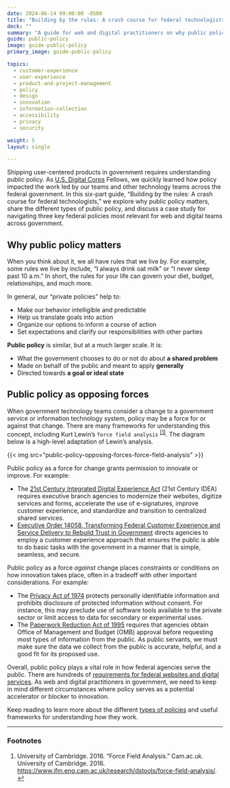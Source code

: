 ```yaml
---
date: 2024-06-14 09:00:00 -0500
title: "Building by the rules: A crash course for federal technologists"
deck: ""
summary: "A guide for web and digital practitioners on why public policy matters."
guide: public-policy
image: guide-public-policy
primary_image: guide-public-policy

topics:
  - customer-experience
  - user-experience
  - product-and-project-management
  - policy
  - design
  - innovation
  - information-collection
  - accessibility
  - privacy
  - security

weight: 5
layout: single

---
```


Shipping user-centered products in government requires understanding public policy. As [U.S. Digital Corps](https://digitalcorps.gsa.gov/) Fellows, we quickly learned how policy impacted the work led by our teams and other technology teams across the federal government. In this six-part guide, “Building by the rules: A crash course for federal technologists,” we explore why public policy matters, share the different types of public policy, and discuss a case study for navigating three key federal policies most relevant for web and digital teams across government.

## Why public policy matters

When you think about it, we all have rules that we live by. For example, some rules we live by include, “I always drink oat milk” or “I never sleep past 10 a.m.” In short, the rules for your life can govern your diet, budget, relationships, and much more.

In general, our “private policies” help to:

- Make our behavior intelligible and predictable
- Help us translate goals into action
- Organize our options to inform a course of action
- Set expectations and clarify our responsibilities with other parties

**Public policy** is similar, but at a much larger scale. It is:

- What the government chooses to do or not do about **a shared problem**
- Made on behalf of the public and meant to apply **generally**
- Directed towards **a goal or ideal state**

## Public policy as opposing forces

When government technology teams consider a change to a government service or information technology system, policy may be a force for or against that change. There are many frameworks for understanding this concept, including Kurt Lewin’s `force field analysis` <sup><a aria-describedby="footnote-label" href="#fn1" id="footnotes-ref1">[1]</a></sup>. The diagram below is a high-level adaptation of Lewin’s analysis.

{{< img src="public-policy-opposing-forces-force-field-analysis" >}}

Public policy as a force for change grants permission to innovate or improve. For example:

- The [21st Century Integrated Digital Experience Act](https://digital.gov/resources/delivering-digital-first-public-experience/) (21st Century IDEA) requires executive branch agencies to modernize their websites, digitize services and forms, accelerate the use of e-signatures, improve customer experience, and standardize and transition to centralized shared services.
- [Executive Order 14058, Transforming Federal Customer Experience and Service Delivery to Rebuild Trust in Government](https://www.federalregister.gov/documents/2021/12/16/2021-27380/transforming-federal-customer-experience-and-service-delivery-to-rebuild-trust-in-government) directs agencies to employ a customer experience approach that ensures the public is able to do basic tasks with the government in a manner that is simple, seamless, and secure.

Public policy as a force *against* change places constraints or conditions on how innovation takes place, often in a tradeoff with other important considerations. For example:

- The [Privacy Act of 1974](https://www.justice.gov/opcl/overview-privacy-act-1974-2020-edition) protects personally identifiable information and prohibits disclosure of protected information without consent. For instance, this may preclude use of software tools available to the private sector or limit access to data for secondary or experimental uses. 
- The [Paperwork Reduction Act of 1995](https://pra.digital.gov/about/) requires that agencies obtain Office of Management and Budget (OMB) approval before requesting most types of information from the public. As public servants, we must make sure the data we collect from the public is accurate, helpful, and a good fit for its proposed use.

Overall, public policy plays a vital role in how federal agencies serve the public. There are hundreds of [requirements for federal websites and digital services](https://digital.gov/resources/checklist-of-requirements-for-federal-digital-services/). As web and digital practitioners in government, we need to keep in mind different circumstances where policy serves as a potential accelerator or blocker to innovation.

Keep reading to learn more about the different [types of policies](https://digital.gov/guides/public-policy/policy-types/#content-start) and useful frameworks for understanding how they work.

---

<footer>
<h3 id="footnote-label">Footnotes</h3>
<ol>
<li id="fn1">University of Cambridge. 2016. “Force Field Analysis.” Cam.ac.uk. University of Cambridge. 2016. <a href="https://www.ifm.eng.cam.ac.uk/research/dstools/force-field-analysis/">https://www.ifm.eng.cam.ac.uk/research/dstools/force-field-analysis/</a>. <a href="#footnotes-ref1" aria-label="Back to content">↩</a></li>
</ol>
<footer>
